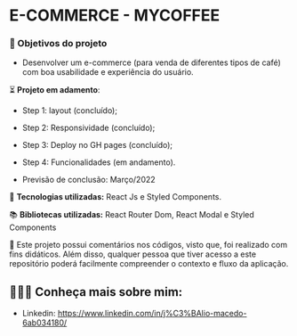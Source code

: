 # E-COMMERCE - MYCOFFEE

### 🎯 Objetivos  do projeto 

* Desenvolver um e-commerce (para venda de diferentes tipos de café) com boa usabilidade e experiência do usuário.

⏳ **Projeto em adamento**:
* Step 1: layout (concluído);
* Step 2: Responsividade (concluído);
* Step 3: Deploy no GH pages (concluído);
* Step 4: Funcionalidades (em andamento).

* Previsão de conclusão: Março/2022

🚀 **Tecnologias utilizadas:** React Js e Styled Components.

📚 **Bibliotecas utilizadas:** React Router Dom, React Modal e Styled Components

💬 Este projeto possui comentários nos códigos, visto que, foi realizado com fins didáticos. Além disso, qualquer pessoa que tiver acesso a este repositório poderá facilmente compreender o contexto e fluxo da aplicação.


## 👨🏻‍💻 Conheça mais sobre mim:

* Linkedin: https://www.linkedin.com/in/j%C3%BAlio-macedo-6ab034180/

